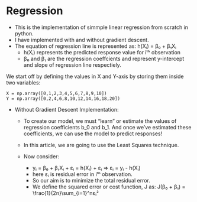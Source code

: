 # Regression
- This is the implementation of simmple linear regression from scratch in python.
- I have implemented with and without gradient descent.
- The equation of regression line is represented as:
	h(Xᵢ) = β₀ + β₁Xᵢ
	- h(Xᵢ) represents the predicted response value for iᵗʰ observation
	- β₀ and β₁ are the regression coeffcients and represent y-intercept and slope of regression line respectiely.

We start off by defining the values in X and Y-axis by storing them inside two variables:

```
X = np.array([0,1,2,3,4,5,6,7,8,9,10])
Y = np.array([0,2,4,6,8,10,12,14,16,18,20])
```

- Without Gradient Descent Implementation:
	- To create our model, we must “learn” or estimate the values of regression coefficients b_0 and b_1. And once we’ve estimated these coefficients, we can use the model to predict responses!

	- In this article, we are going to use the Least Squares technique.

	- Now consider:
		- yᵢ = β₀ + β₁Xᵢ + εᵢ = h(Xᵢ) + εᵢ => εᵢ = yᵢ - h(Xᵢ)
		- here εᵢ is residual error in iᵗʰ observation.
		- So our aim is to minimize the total residual error.
		- We define the squared error or cost function, J as:
			J(β₀ + β₁) = \frac{1}{2n}\sum_{i=1}^nεᵢ²



